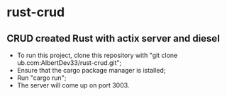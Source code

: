 # rust-crud
## CRUD created Rust with actix server and diesel

- To run this project, clone this repository with "git clone ub.com:AlbertDev33/rust-crud.git";
- Ensure that the cargo package manager is istalled;
- Run "cargo run";
- The server will come up on port 3003.

